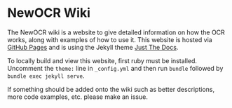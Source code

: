 # NewOCR Wiki

The NewOCR wiki is a website to give detailed information on how the OCR works, along with examples of how to use it. This website is hosted via [GitHub Pages](https://pages.github.com/) and is using the Jekyll theme [Just The Docs](https://github.com/pmarsceill/just-the-docs). 

To locally build and view this website, first ruby must be installed. Uncomment the `theme:` line in `_config.yml` and then run `bundle`  followed by `bundle exec jekyll serve`.

If something should be added onto the wiki such as better descriptions, more code examples, etc. please make an issue.